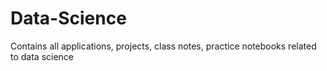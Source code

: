 # Data-Science
Contains all applications, projects, class notes, practice notebooks related to data science
